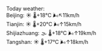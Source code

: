 Today weather:  
Beijing: ☀️   🌡️+18°C 🌬️↖11km/h  
Tianjin: ☀️   🌡️+20°C 🌬️↑15km/h  
Shijiazhuang: 🌫  🌡️+18°C 🌬️↑19km/h  
Tangshan: ☀️   🌡️+17°C 🌬️↑18km/h  
